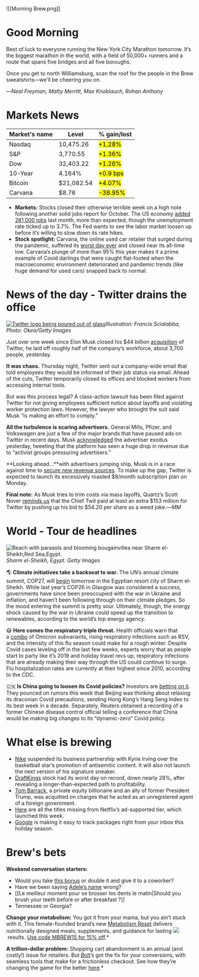 ![[Morning Brew.png]]
# Good Morning
Best of luck to everyone running the New York City Marathon tomorrow. It’s the biggest marathon in the world, with a field of 50,000+ runners and a route that spans five bridges and all five boroughs.

Once you get to north Williamsburg, scan the roof for the people in the Brew sweatshirts—we’ll be cheering you on.

—_Neal Freyman, Matty Merritt, Max Knoblauch, Rohan Anthony_
# Markets News
| Market's name | Level      | % gain/lost                 |
| ------------- | ---------- | --------------------------- |
| Nasdaq        | 10,475.26  | <mark class="hltr-green">+1.28%</mark> |
| S&P           | 3,770.55   | <mark class="hltr-green">+1.36%</mark> |
| Dow           | 32,403.22  | <mark class="hltr-green">+1.26%</mark> |
| 10-Year       | 4.164%     | <mark class="hltr-green">+0.9 bps</mark> |
| Bitcoin       | $21,082.54 | <mark class="hltr-green">+4.07%</mark> |
| Carvana       | $8.76      | <mark class="hltr-red">-38.95%</mark> |
-   **Markets:** Stocks closed their otherwise terrible week on a high note following another solid jobs report for October. The US economy [added 261,000 jobs](https://link.morningbrew.com/click/29600697.3675615/aHR0cHM6Ly93d3cuYXhpb3MuY29tLzIwMjIvMTEvMDQvb2N0b2Jlci1qb2ItcmVwb3J0LTIwMjItcmVsZWFzZQ/6360d8c913646a717506c2efB4b29e2f1) last month, more than expected, though the unemployment rate ticked up to 3.7%. The Fed wants to see the labor market loosen up before it’s willing to slow down its rate hikes.
-   **Stock spotlight:** Carvana, the online used car retailer that surged during the pandemic, suffered its [worst day ever](https://link.morningbrew.com/click/29600697.3675615/aHR0cHM6Ly93d3cuY25iYy5jb20vMjAyMi8xMS8wNC9jYXJ2YW5hLXN0b2NrLWNyYXRlcnMtYXMtb3V0bG9vay1kYXJrZW5zLWZvci11c2VkLXZlaGljbGUtbWFya2V0Lmh0bWw/6360d8c913646a717506c2efBb01bdd6f) and closed near its all-time low. Carvana’s plunge of more than 95% this year makes it a prime example of Covid darlings that were caught flat-footed when the macroeconomic environment deteriorated and pandemic trends (like huge demand for used cars) snapped back to normal.
# News of the day - Twitter drains the office
[![Twitter logo being poured out of glass](https://ci4.googleusercontent.com/proxy/3XRCTgq4Go0FGR9A4xBlF4bsEC8cgGY_ceXptF3fk_Yr3Ko0QXWmMh_QDBEFv2v682igOI7OBZ7-OmJ5RuVMq4WGDFsA6iOvV310nx5_7nEjFK_EmLOmKFEhEt-EBRZKOjoRxbDVH49duTC4RuzphF1-2h_IWXEN6qH9bTr1HralNMGuig4soo6ssTeEwwnc7Q=s0-d-e1-ft#https://cdn.sanity.io/images/bl383u0v/production/616af0529106d0acb99bb0e40b635e43fad3292d-1500x1000.jpg?w=670&q=70&auto=format)](https://link.morningbrew.com/click/29600697.3675615/aHR0cHM6Ly93d3cubW9ybmluZ2JyZXcuY29tL2RhaWx5L3N0b3JpZXMvYWR2ZXJ0aXNlci1leG9kdXMtbWFzcy1sYXlvZmZzLXBsdW5nZS10d2l0dGVyLWludG8tY2hhb3M_dXRtX2NhbXBhaWduPW1iJnV0bV9tZWRpdW09bmV3c2xldHRlciZ1dG1fc291cmNlPW1vcm5pbmdfYnJldyZtaWQ9MjMwZGY3MDI0N2Q5NjY2ZDAzNDA5ODA5Y2U1MTY0ZGQ/6360d8c913646a717506c2efC2edcc99b)_Illustration: Francis Scialabba, Photo: Okea/Getty Images_

Just over one week since Elon Musk closed his $44 billion [acquisition](https://link.morningbrew.com/click/29600697.3675615/aHR0cHM6Ly93d3cueW91dHViZS5jb20vd2F0Y2g_dj1zNWFWWnQ5MHhyTQ/6360d8c913646a717506c2efB5adf6978) of Twitter, he laid off roughly half of the company’s workforce, about 3,700 people, yesterday.

**It was chaos.** Thursday night, Twitter sent out a company-wide email that told employees they would be informed of their job status via email. Ahead of the cuts, Twitter temporarily closed its offices and blocked workers from accessing internal tools.

But was this process legal? A class-action lawsuit has been filed against Twitter for not giving employees sufficient notice about layoffs and violating worker protection laws. However, the lawyer who brought the suit said Musk “is making an effort to comply.”

**All the turbulence is scaring advertisers.** General Mills, Pfizer, and Volkswagen are just a few of the major brands that have paused ads on Twitter in recent days. Musk [acknowledged](https://link.morningbrew.com/click/29600697.3675615/aHR0cHM6Ly90d2l0dGVyLmNvbS9lbG9ubXVzay9zdGF0dXMvMTU4ODUzODY0MDQwMTAxODg4MD9zPTIwJnQ9QjViNHVGbkFPU2I4WHo3dUJxa2NJdw/6360d8c913646a717506c2efBf1639b06) the advertiser exodus yesterday, tweeting that the platform has seen a huge drop in revenue due to “activist groups pressuring advertisers.”

**Looking ahead…**with advertisers jumping ship, Musk is in a race against time to [secure new revenue sources](https://link.morningbrew.com/click/29600697.3675615/aHR0cHM6Ly93d3cueW91dHViZS5jb20vd2F0Y2g_dj1zNWFWWnQ5MHhyTQ/6360d8c913646a717506c2efC5adf6978). To make up the gap, Twitter is expected to launch its excessively roasted $8/month subscription plan on Monday.

**Final note:** As Musk tries to trim costs via mass layoffs, Quartz’s Scott Nover [reminds us](https://link.morningbrew.com/click/29600697.3675615/aHR0cHM6Ly9xei5jb20vZWxvbi1tdXNrLXR3aXR0ZXItd2VlZC1qb2tlLTE1MC1taWxsaW9uLTE4NDk3NDI5OTQ_dXRtX2NhbXBhaWduPW1iJnV0bV9tZWRpdW09bmV3c2xldHRlciZ1dG1fc291cmNlPW1vcm5pbmdfYnJldw/6360d8c913646a717506c2efB19960ace) that the Chief Twit paid at least an extra $153 million for Twitter by pushing up his bid to $54.20 per share as a weed joke.—_MM_
# World - Tour de headlines
![Beach with parasols and blooming bougainvillea near Sharm el-Sheikh,Red Sea,Egypt.](https://ci4.googleusercontent.com/proxy/Rqi7KxI_sawkJn8ClUYsTaUUFrkA0GVd1DWvLmDso6M-EO5e9Ct93TVpfUdj3DxB2K23Hg1a9WZZjVHB8LV28bflVwVljCOgUoKrt6tp8GM2EtIe0pLnZDlfPTyqGmg7BUeQ1RuF5qWs1bJFguCDx0l3_gHKnU5GrzT4ZDRm4HpCocw51xkLb3brkLcWy2ZaGQ=s0-d-e1-ft#https://cdn.sanity.io/images/bl383u0v/production/a528b02ebd138ebe6d82f0b0b47e301aba9fd5a9-2116x1416.jpg?w=670&q=70&auto=format)
_Sharm el-Sheikh, Egypt. Getty Images_

🌎 **Climate initiatives take a backseat to war.** The UN’s annual climate summit, COP27, will [begin](https://link.morningbrew.com/click/29600697.3675615/aHR0cHM6Ly93d3cuZ3plcm9tZWRpYS5jb20vd2hhdC10by1leHBlY3QtZnJvbS1jb3AyNy1pdHMtcHJldHR5LWdyaW0_dXRtX2NhbXBhaWduPW1iJnV0bV9tZWRpdW09bmV3c2xldHRlciZ1dG1fc291cmNlPW1vcm5pbmdfYnJldw/6360d8c913646a717506c2efBe65667e7) tomorrow in the Egyptian resort city of Sharm el-Sheikh. While last year’s COP26 in Glasgow was considered a success, governments have since been preoccupied with the war in Ukraine and inflation, and haven’t been following through on their climate pledges. So the mood entering the summit is pretty sour. Ultimately, though, the energy shock caused by the war in Ukraine could speed up the transition to renewables, according to the world’s top energy agency.

😷 **Here comes the respiratory triple threat.** Health officials warn that a [combo](https://link.morningbrew.com/click/29600697.3675615/aHR0cHM6Ly93d3cuY25iYy5jb20vMjAyMi8xMS8wNC91cy1mYWNlcy1oaWdoZXN0LWZsdS1ob3NwaXRhbGl6YXRpb24tcmF0ZS1pbi1hLWRlY2FkZS5odG1sP3V0bV9jYW1wYWlnbj1tYiZ1dG1fbWVkaXVtPW5ld3NsZXR0ZXImdXRtX3NvdXJjZT1tb3JuaW5nX2JyZXc/6360d8c913646a717506c2efBeb19f198) of Omicron subvariants, rising respiratory infections such as RSV, and the intensity of this flu season could make for a rough winter. Despite Covid cases leveling off in the last few weeks, experts worry that as people start to party like it’s 2019 and holiday travel revs up, respiratory infections that are already making their way through the US could continue to surge. Flu hospitalization rates are currently at their highest since 2010, according to the CDC.

🇨🇳 **Is China going to loosen its Covid policies?** Investors are [betting on it](https://link.morningbrew.com/click/29600697.3675615/aHR0cHM6Ly93d3cucmV1dGVycy5jb20vd29ybGQvY2hpbmEvY2hpbmFzLW1hcmtldHMtY2x1dGNoLWVjb25vbXktcmVvcGVuaW5nLXN0cmF3cy0yMDIyLTExLTA0Lz91dG1fY2FtcGFpZ249bWImdXRtX21lZGl1bT1uZXdzbGV0dGVyJnV0bV9zb3VyY2U9bW9ybmluZ19icmV3/6360d8c913646a717506c2efB8c3c9254). They pounced on rumors this week that Beijing was thinking about relaxing its draconian Covid precautions, sending Hong Kong’s Hang Seng Index to its best week in a decade. Separately, Reuters obtained a recording of a former Chinese disease control official telling a conference that China would be making big changes to its “dynamic-zero” Covid policy.
# What else is brewing
-   [Nike](https://link.morningbrew.com/click/29600697.3675615/aHR0cHM6Ly93d3cuZXNwbi5jb20vbmJhL3N0b3J5L18vaWQvMzQ5NDk4NDUvbmlrZS1zdXNwZW5kcy1yZWxhdGlvbnNoaXAta3lyaWUtaXJ2aW5nLWt5cmllLTgtbGF1bmNoLW9mZg/6360d8c913646a717506c2efB1e501760) suspended its business partnership with Kyrie Irving over the basketball star’s promotion of antisemitic content. It will also not launch the next version of his signature sneaker.
-   [DraftKings](https://link.morningbrew.com/click/29600697.3675615/aHR0cHM6Ly93d3cubWFya2V0d2F0Y2guY29tL3N0b3J5L2RyYWZ0a2luZ3Mtc3RvY2staGVhZHMtZm9yLXdvcnN0LWRheS1vbi1yZWNvcmQtYXMtcGF0aWVuY2Utd2l0aC1sb3NzZXMtcmVtYWlucy10aGluLTExNjY3NTgyNjc5P3V0bV9jYW1wYWlnbj1tYiZ1dG1fbWVkaXVtPW5ld3NsZXR0ZXImdXRtX3NvdXJjZT1tb3JuaW5nX2JyZXc/6360d8c913646a717506c2efB27523532) stock had its worst day on record, down nearly 28%, after revealing a longer-than-expected path to profitability.
-   [Tom Barrack](https://link.morningbrew.com/click/29600697.3675615/aHR0cHM6Ly93d3cubmJjbmV3cy5jb20vcG9saXRpY3MvanVzdGljZS1kZXBhcnRtZW50L2p1cnktZmluZHMtdHJ1bXAtZnJpZW5kLXRvbS1iYXJyYWNrLW5vdC1ndWlsdHktZm9yZWlnbi1sb2JieWluZy1seWluZy1yY25hNTUyNTc_dXRtX2NhbXBhaWduPW1iJnV0bV9tZWRpdW09bmV3c2xldHRlciZ1dG1fc291cmNlPW1vcm5pbmdfYnJldw/6360d8c913646a717506c2efB4e87a3b3), a private equity billionaire and an ally of former President Trump, was acquitted on charges that he acted as an unregistered agent of a foreign government.
-   [Here](https://link.morningbrew.com/click/29600697.3675615/aHR0cHM6Ly92YXJpZXR5LmNvbS8yMDIyL2RpZ2l0YWwvbmV3cy9uZXRmbGl4cy1hZC1wbGFuLXRpdGxlcy1ub3QtYXZhaWxhYmxlLW1pc3NpbmctMTIzNTQyMjUyNC8_dXRtX2NhbXBhaWduPW1iJnV0bV9tZWRpdW09bmV3c2xldHRlciZ1dG1fc291cmNlPW1vcm5pbmdfYnJldw/6360d8c913646a717506c2efB51d32e3e) are all the titles missing from Netflix’s ad-supported tier, which launched this week.
-   [Google](https://link.morningbrew.com/click/29600697.3675615/aHR0cHM6Ly93d3cudGhldmVyZ2UuY29tLzIwMjIvMTEvMi8yMzQzNzI4Mi9nb29nbGUtZ21haWwtcGFja2FnZS10cmFja2luZy1mZWF0dXJlcz91dG1fY2FtcGFpZ249bWImdXRtX21lZGl1bT1uZXdzbGV0dGVyJnV0bV9zb3VyY2U9bW9ybmluZ19icmV3/6360d8c913646a717506c2efB53ce76b8) is making it easy to track packages right from your inbox this holiday season.
# Brew's bets
**Weekend conversation starters:**

-   Would you take [this bonus](https://link.morningbrew.com/click/29600697.3675615/aHR0cHM6Ly93d3cudGlrdG9rLmNvbS9AbW9ybmluZ2JyZXcvdmlkZW8vNzE2MjE5NTAzNTI2NDQyMTE2Mz9pc19jb3B5X3VybD0xJmlzX2Zyb21fd2ViYXBwPXYxJmxhbmc9ZW4/6360d8c913646a717506c2efB7ab7df54) or double it and give it to a coworker?
-   Have we been saying [Adele’s name](https://link.morningbrew.com/click/29600697.3675615/aHR0cHM6Ly93d3cuY25uLmNvbS8yMDIyLzExLzAyL2VudGVydGFpbm1lbnQvYWRlbGUtbmFtZS1wcm9udW5jaWF0aW9uL2luZGV4Lmh0bWw_dXRtX2NhbXBhaWduPW1iJnV0bV9tZWRpdW09bmV3c2xldHRlciZ1dG1fc291cmNlPW1vcm5pbmdfYnJldw/6360d8c913646a717506c2efB2972071f) wrong?
-   [[Le meilleur moment pour se brosser les dents le matin|Should you brush your teeth before or after breakfast ?]]
-   Tennessee or Georgia?

**Change your metabolism:** You got it from your mama, but you ain’t stuck with it. This female-founded brand’s new [Metabolism Reset](https://link.morningbrew.com/click/29600697.3675615/aHR0cHM6Ly93d3cuc2FrYXJhLmNvbS9wYWdlcy90aGUtbWV0YWJvbGlzbS1yZXNldC0xP3V0bV9zb3VyY2U9YnJldyZ1dG1fbWVkaXVtPWJyZXcmdXRtX2NhbXBhaWduPTExLjU/6360d8c913646a717506c2efB96548d25) delivers nutritionally designed meals, supplements, and guidance for lasting ![](https://ci3.googleusercontent.com/proxy/ogMkJNxb-Af4da7RSKv-gmPTtnASdMbooaPoKQFL2hunfI1wLbmhGD5i55CBH849Z4X7zzSkb0mF4mIUSOcYqOYLlJ0GwaBaVRRjyn1ecMztSnspNWwZyWpxMJiw4-r78QaJ_NzvBq4FtalTkeO0q7c=s0-d-e1-ft#https://emojipedia-us.s3.dualstack.us-west-1.amazonaws.com/thumbs/120/apple/237/fire_1f525.png) results. [Use code MBREW15 for 15% off](https://link.morningbrew.com/click/29600697.3675615/aHR0cHM6Ly93d3cuc2FrYXJhLmNvbS9wYWdlcy90aGUtbWV0YWJvbGlzbS1yZXNldC0xP3V0bV9zb3VyY2U9YnJldyZ1dG1fbWVkaXVtPWJyZXcmdXRtX2NhbXBhaWduPTExLjU/6360d8c913646a717506c2efC96548d25).*

**A trillion-dollar problem:** Shopping cart abandonment is an annual (and costly!) issue for retailers. But [Bolt](https://link.morningbrew.com/click/29600697.3675615/aHR0cHM6Ly93d3cubW9ybmluZ2JyZXcuY29tL2RhaWx5L3N0b3JpZXMvMjAyMi8wOS8xNi9mcm9tLWJyb3dzaW5nLXRvLWJ1eWluZy1jcnVzaC10aGUtaG9saWRheS1ydXNoLXdpdGgtYm9sdD91dG1fY2FtcGFpZ249bWImdXRtX21lZGl1bT1uZXdzbGV0dGVyJnV0bV9zb3VyY2U9bW9ybmluZ19icmV3Jm1pZD0yMzBkZjcwMjQ3ZDk2NjZkMDM0MDk4MDljZTUxNjRkZA/6360d8c913646a717506c2efBd83afc71)’s got the fix for your conversions, with seamless tools that make for a frictionless checkout. See how they’re changing the game for the better [here](https://link.morningbrew.com/click/29600697.3675615/aHR0cHM6Ly93d3cubW9ybmluZ2JyZXcuY29tL2RhaWx5L3N0b3JpZXMvMjAyMi8wOS8xNi9mcm9tLWJyb3dzaW5nLXRvLWJ1eWluZy1jcnVzaC10aGUtaG9saWRheS1ydXNoLXdpdGgtYm9sdD91dG1fY2FtcGFpZ249bWImdXRtX21lZGl1bT1uZXdzbGV0dGVyJnV0bV9zb3VyY2U9bW9ybmluZ19icmV3Jm1pZD0yMzBkZjcwMjQ3ZDk2NjZkMDM0MDk4MDljZTUxNjRkZA/6360d8c913646a717506c2efCd83afc71).*